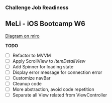 ### Challenge Job Readiness
## MeLi - iOS Bootcamp W6

[Diagram on miro](https://miro.com/app/board/uXjVPUKKsug=/?share_link_id=579019473164)

**TODO**
 - [ ] Refactor to MVVM
 - [ ] Apply ScrollView to *ItemDetailView*
 - [ ] Add Spinner for loading state
 - [ ] Display error message for connection error
 - [ ] Customize navBar
 - [ ] Cleanup code
 - [ ] More abstraction, avoid code repetition
 - [ ] Separate all View related from ViewController

